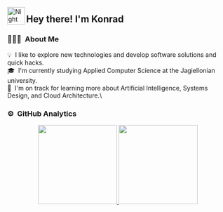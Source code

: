<img alt="Night Coding" src="./assets/Hand%20Wave.gif" width='40' align="left"/><h2>Hey there! I'm Konrad</h2>

<!-- ## 👋 &nbsp;Hey there! I'm Konrad -->

### 👨🏻‍💻 &nbsp;About Me

💡 &nbsp;I like to explore new technologies and develop software solutions and quick hacks.\
🎓 &nbsp;I'm currently studying Applied Computer Science at the Jagiellonian university.\
🌱 &nbsp;I'm on track for learning more about Artificial Intelligence, Systems Design, and Cloud Architecture.\


### ⚙️ &nbsp;GitHub Analytics

<p align="center">
<a href="https://github.com/P4r1nc3">
  <img height="180em" src="https://github-readme-stats-eight-theta.vercel.app/api?username=P4r1nc3&show_icons=true&theme=algolia&include_all_commits=true&count_private=true"/>
  <img height="180em" src="https://github-readme-stats-eight-theta.vercel.app/api/top-langs/?username=P4r1nc3&layout=compact&langs_count=8&theme=algolia"/>
</a>
</p>
